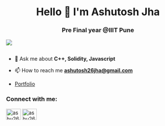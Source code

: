 <h1 align="center">Hello 👋 I'm Ashutosh Jha</h1>
<h3 align="center">Pre Final year @IIIT Pune</h3>

![](https://komarev.com/ghpvc/?username=ashu26jha)
<p align="left"> <a href="https://twitter.com/" target="blank"><img src="https://img.shields.io/twitter/follow/?logo=twitter&style=for-the-badge" alt="" /></a> </p>

- 💬 Ask me about **C++, Solidity, Javascript**

- 📫 How to reach me **ashutosh26jha@gmail.com**

- [Portfolio](https://ashu26.vercel.app/)

<h3 align="left">Connect with me:</h3>
<p align="left">
<a href="https://instagram.com/ashu26jha" target="blank"><img align="center" src="https://raw.githubusercontent.com/rahuldkjain/github-profile-readme-generator/master/src/images/icons/Social/instagram.svg" alt="ashu26jha" height="30" width="40" /></a>
<a href="https://auth.geeksforgeeks.org/user/ashu26jha" target="blank"><img align="center" src="https://raw.githubusercontent.com/rahuldkjain/github-profile-readme-generator/master/src/images/icons/Social/geeks-for-geeks.svg" alt="ashu26jha" height="30" width="40" /></a>
</p>

